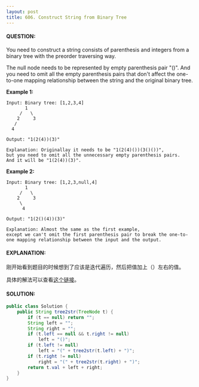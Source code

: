 ```yaml
---
layout: post
title: 606. Construct String from Binary Tree
---
```


#### QUESTION:

You need to construct a string consists of parenthesis and integers from a binary tree with the preorder traversing way.

The null node needs to be represented by empty parenthesis pair "()". And you need to omit all the empty parenthesis pairs that don't affect the one-to-one mapping relationship between the string and the original binary tree.

**Example 1:**

```
Input: Binary tree: [1,2,3,4]
       1
     /   \
    2     3
   /    
  4     

Output: "1(2(4))(3)"

Explanation: Originallay it needs to be "1(2(4)())(3()())", 
but you need to omit all the unnecessary empty parenthesis pairs. 
And it will be "1(2(4))(3)".

```

**Example 2:**

```
Input: Binary tree: [1,2,3,null,4]
       1
     /   \
    2     3
     \  
      4 

Output: "1(2()(4))(3)"

Explanation: Almost the same as the first example, 
except we can't omit the first parenthesis pair to break the one-to-one mapping relationship between the input and the output.
```

#### EXPLANATION:

刚开始看到题目的时候想到了应该是迭代遍历，然后把值加上（）左右的值。

具体的解法可以查看[这个链接](https://leetcode.com/articles/construct-string-from-binary-tree/)。

#### SOLUTION:

```java
public class Solution {
    public String tree2str(TreeNode t) {
        if (t == null) return "";
        String left = "";
        String right = "";
        if (t.left == null && t.right != null)
            left = "()";
        if (t.left != null)
            left = "(" + tree2str(t.left) + ")";
        if (t.right != null)
            right = "(" + tree2str(t.right) + ")";
        return t.val + left + right;
    }
}
```

